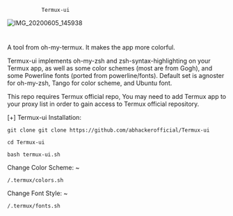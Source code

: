 
               Termux-ui
![IMG_20200605_145938](https://user-images.githubusercontent.com/63346676/83860833-69e9e000-a73d-11ea-8cbf-adec88e0bd01.jpg)
#

A tool from oh-my-termux. It makes the app more colorful.

Termux-ui implements oh-my-zsh and zsh-syntax-highlighting on your Termux app, as well as some color schemes (most are from Gogh), and some Powerline fonts (ported from powerline/fonts). Default set is agnoster for oh-my-zsh, Tango for color scheme, and Ubuntu font.

This repo requires Termux official repo, You may need to add Termux app to your proxy list in order to gain access to Termux official repository.

[+] Termux-ui Installation:
```
git clone git clone https://github.com/abhackerofficial/Termux-ui
```
```
cd Termux-ui
```
```
bash termux-ui.sh
```
Change Color Scheme: ~
```
/.termux/colors.sh
```
Change Font Style: ~
```
/.termux/fonts.sh
```
